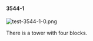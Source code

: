 #### 3544-1
![test-3544-1-0.png](https://github.com/lil-lab/nlvr/raw/master/nlvr/test/images/3/test-3544-1-0.png "test-3544-1-0.png")

There is a tower with four blocks.